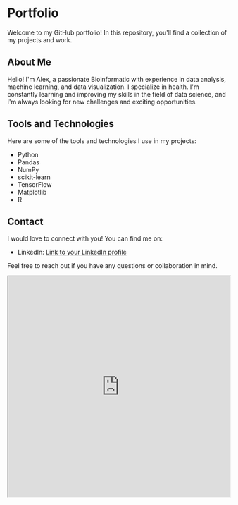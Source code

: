 # Portfolio

Welcome to my GitHub portfolio! In this repository, you'll find a collection of my projects and work.

## About Me

Hello! I'm Alex, a passionate Bioinformatic with experience in data analysis, machine learning, and data visualization. I specialize in health. I'm constantly learning and improving my skills in the field of data science, and I'm always looking for new challenges and exciting opportunities.

## Tools and Technologies

Here are some of the tools and technologies I use in my projects:

- Python
- Pandas
- NumPy
- scikit-learn
- TensorFlow
- Matplotlib
- R

## Contact

I would love to connect with you! You can find me on:

- LinkedIn: [Link to your LinkedIn profile](https://www.linkedin.com/in/alejandro-silva-rodr%C3%ADguez-133293257/)

Feel free to reach out if you have any questions or collaboration in mind.

<iframe src="https://alexsilvaa9.github.io" width="100%" height="500"></iframe>


